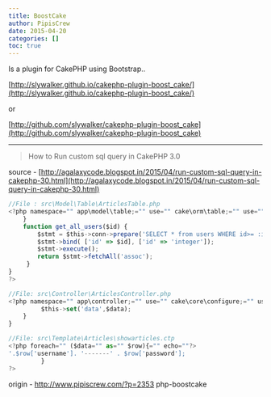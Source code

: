 ```yaml
---
title: BoostCake
author: PipisCrew
date: 2015-04-20
categories: []
toc: true
---
```


Is a plugin for CakePHP using Bootstrap..

[http://slywalker.github.io/cakephp-plugin-boost_cake/](http://slywalker.github.io/cakephp-plugin-boost_cake/)

or

[http://github.com/slywalker/cakephp-plugin-boost_cake](http://github.com/slywalker/cakephp-plugin-boost_cake)

* * *

> How to Run custom sql query in CakePHP 3.0

source - [http://agalaxycode.blogspot.in/2015/04/run-custom-sql-query-in-cakephp-30.html](http://agalaxycode.blogspot.in/2015/04/run-custom-sql-query-in-cakephp-30.html)

```js
//File : src\Model\Table\ArticlesTable.php
<?php namespace="" app\model\table;="" use="" cake\orm\table;="" use="" cake\datasource\connectionmanager;="" class="" articlestable="" extends="" table="" {="" var="" $conn;="" public="" function="" initialize(array="" $config)="" {="" $this-=""?>conn = ConnectionManager::get('default');
    }
    function get_all_users($id) {
        $stmt = $this->conn->prepare('SELECT * from users WHERE id>= :id');
        $stmt->bind( ['id' => $id], ['id' => 'integer']);
        $stmt->execute();
        return $stmt->fetchAll('assoc');
     }  
}
?>

//File: src\Controller\ArticlesController.php 
<?php namespace="" app\controller;="" use="" cake\core\configure;="" use="" cake\network\exception\notfoundexception;="" use="" cake\view\exception\missingtemplateexception;="" use="" cake\orm\tableregistry;="" use="" cake\datasource\connectionmanager;="" use="" myclass\myclass;="" use="" mylib\utilclass;="" class="" articlescontroller="" extends="" appcontroller="" {="" public="" $helpers="array('Html'," 'form');="" public="" function="" index()="" {="" }="" public="" function="" showarticles(){="" $data="$this-"?>Articles->get_all_users(3);
         $this->set('data',$data);
    }
}

//File: src\Template\Articles\showarticles.ctp
<?php foreach="" ($data="" as="" $row){="" echo=""?>  
'.$row['username']. '-------' . $row['password'];
         }
?>
```

origin - http://www.pipiscrew.com/?p=2353 php-boostcake